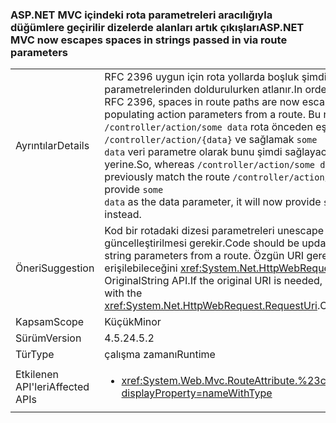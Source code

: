 ### <a name="aspnet-mvc-now-escapes-spaces-in-strings-passed-in-via-route-parameters"></a><span data-ttu-id="bcdda-101">ASP.NET MVC içindeki rota parametreleri aracılığıyla düğümlere geçirilir dizelerde alanları artık çıkışları</span><span class="sxs-lookup"><span data-stu-id="bcdda-101">ASP.NET MVC now escapes spaces in strings passed in via route parameters</span></span>

|   |   |
|---|---|
|<span data-ttu-id="bcdda-102">Ayrıntılar</span><span class="sxs-lookup"><span data-stu-id="bcdda-102">Details</span></span>|<span data-ttu-id="bcdda-103">RFC 2396 uygun için rota yollarda boşluk şimdi bir rota Eylem parametrelerinden doldurulurken atlanır.</span><span class="sxs-lookup"><span data-stu-id="bcdda-103">In order to conform to RFC 2396, spaces in route paths are now escaped when populating action parameters from a route.</span></span> <span data-ttu-id="bcdda-104">Bu nedenle, ancak <code>/controller/action/some data</code> rota önceden eşleşir <code>/controller/action/{data}</code> ve sağlamak <code>some data</code> veri parametre olarak bunu şimdi sağlayacak <code>some%20data</code> yerine.</span><span class="sxs-lookup"><span data-stu-id="bcdda-104">So, whereas  <code>/controller/action/some data</code> would previously match the route <code>/controller/action/{data}</code> and provide <code>some data</code> as the data parameter, it will now provide <code>some%20data</code> instead.</span></span>|
|<span data-ttu-id="bcdda-105">Öneri</span><span class="sxs-lookup"><span data-stu-id="bcdda-105">Suggestion</span></span>|<span data-ttu-id="bcdda-106">Kod bir rotadaki dizesi parametreleri unescape için güncelleştirilmesi gerekir.</span><span class="sxs-lookup"><span data-stu-id="bcdda-106">Code should be updated to unescape string parameters from a route.</span></span> <span data-ttu-id="bcdda-107">Özgün URI gerekirse ile erişilebileceğini <xref:System.Net.HttpWebRequest.RequestUri>. OriginalString API.</span><span class="sxs-lookup"><span data-stu-id="bcdda-107">If the original URI is needed, it can be accessed with the <xref:System.Net.HttpWebRequest.RequestUri>.OriginalString API.</span></span>|
|<span data-ttu-id="bcdda-108">Kapsam</span><span class="sxs-lookup"><span data-stu-id="bcdda-108">Scope</span></span>|<span data-ttu-id="bcdda-109">Küçük</span><span class="sxs-lookup"><span data-stu-id="bcdda-109">Minor</span></span>|
|<span data-ttu-id="bcdda-110">Sürüm</span><span class="sxs-lookup"><span data-stu-id="bcdda-110">Version</span></span>|<span data-ttu-id="bcdda-111">4.5.2</span><span class="sxs-lookup"><span data-stu-id="bcdda-111">4.5.2</span></span>|
|<span data-ttu-id="bcdda-112">Tür</span><span class="sxs-lookup"><span data-stu-id="bcdda-112">Type</span></span>|<span data-ttu-id="bcdda-113">çalışma zamanı</span><span class="sxs-lookup"><span data-stu-id="bcdda-113">Runtime</span></span>|
|<span data-ttu-id="bcdda-114">Etkilenen API'leri</span><span class="sxs-lookup"><span data-stu-id="bcdda-114">Affected APIs</span></span>|<ul><li><xref:System.Web.Mvc.RouteAttribute.%23ctor(System.String)?displayProperty=nameWithType></li></ul>|

